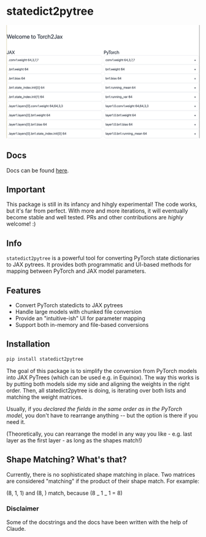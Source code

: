 # statedict2pytree

![statedict2pytree](statedict2pytree.png "A ResNet demo")

## Docs

Docs can be found [here](https://artur-galstyan.github.io/statedict2pytree/).


## Important

This package is still in its infancy and hihgly experimental! The code works, but it's far from perfect. With more and more iterations, it will eventually become stable and well tested.
PRs and other contributions are *highly* welcome! :)

## Info

`statedict2pytree` is a powerful tool for converting PyTorch state dictionaries to JAX pytrees. It provides both programmatic and UI-based methods for mapping between PyTorch and JAX model parameters.

## Features

- Convert PyTorch statedicts to JAX pytrees
- Handle large models with chunked file conversion
- Provide an "intuitive-ish" UI for parameter mapping
- Support both in-memory and file-based conversions

## Installation

```bash
pip install statedict2pytree
```

The goal of this package is to simplify the conversion from PyTorch models into JAX PyTrees (which can be used e.g. in Equinox). The way this works is by putting both models side my side and aligning the weights in the right order. Then, all statedict2pytree is doing, is iterating over both lists and matching the weight matrices.

Usually, if you _declared the fields in the same order as in the PyTorch model_, you don't have to rearrange anything -- but the option is there if you need it.

(Theoretically, you can rearrange the model in any way you like - e.g. last layer as the first layer - as long as the shapes match!)

## Shape Matching? What's that?

Currently, there is no sophisticated shape matching in place. Two matrices are considered "matching" if the product of their shape match. For example:

(8, 1, 1) and (8, ) match, because (8 _ 1 _ 1 = 8)



### Disclaimer

Some of the docstrings and the docs have been written with the help of
Claude.
